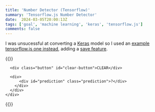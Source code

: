 ```yaml
---
title: 'Number Detector (Tensorflow)'
summary: 'Tensorflow.js Number Detector'
date:  2024-03-05T20:00:13Z
tags: ['goal', 'machine learning', 'keras', 'tensorflow.js']
comments: false
---
```

I was unsucessful at converting a [Keras](htt1ps://keras.io/) model so I used an [example tensorflow.js one instead](https://github.com/tensorflow/tfjs-examples/tree/master/mnist), adding a [save feature](https://github.com/tensorflow/tfjs-examples/tree/master/mnist).

{{<rawhtml>}}
  <link rel="stylesheet" href="style.css" />

  <div id="container">
    <div class="card elevation">
      <canvas
        class="canvas elevation"
        id="canvas"0
        width="280"
        height="280"
      ></canvas>

      <div class="button" id="clear-button">CLEAR</div>

      <div>
          <div id="prediction" class="prediction">?</div>
        </div>
      </div>
    </div>
  </div>

<!-- <script src="https://cdn.jsdelivr.net/npm/@tensorflow/tfjs"></script> -->
  <script src="tf.min.js"></script>
  <script src="script.js"></script>
{{</rawhtml>}}
